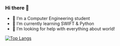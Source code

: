 ### Hi there 👋
- 🔭 I’m a Computer Engineering student
- 🌱 I’m currently learning SWIFT & Python
- 🤔 I’m looking for help with everything about world!

[![Top Langs](https://github-readme-stats.vercel.app/api/top-langs/?username=parksangau&layout=compact)](https://github.com/parksangau/github-readme-stats)


<!--



**parksangau/parksangau** is a ✨ _special_ ✨ repository because its `README.md` (this file) appears on your GitHub profile.

Here are some ideas to get you started:

- 🔭 I’m currently working on ...
- 🌱 I’m currently learning ...
- 👯 I’m looking to collaborate on ...
- 🤔 I’m looking for help with ...
- 💬 Ask me about ...
- 📫 How to reach me: ...
- 😄 Pronouns: ...
- ⚡ Fun fact: ...
-->
